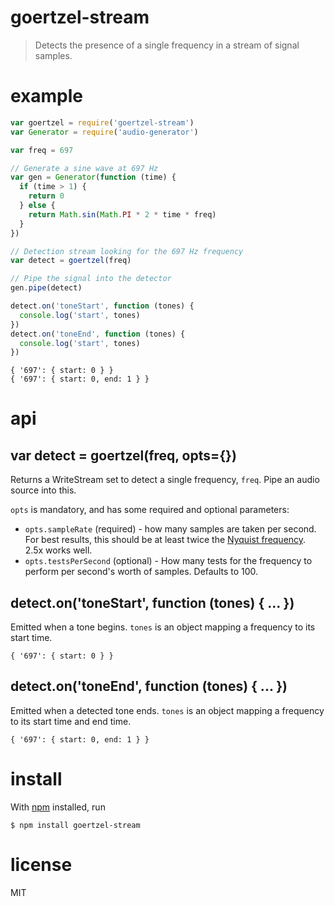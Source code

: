 # goertzel-stream

> Detects the presence of a single frequency in a stream of signal samples.

# example

```js
var goertzel = require('goertzel-stream')
var Generator = require('audio-generator')

var freq = 697

// Generate a sine wave at 697 Hz
var gen = Generator(function (time) {
  if (time > 1) {
    return 0
  } else {
    return Math.sin(Math.PI * 2 * time * freq)
  }
})

// Detection stream looking for the 697 Hz frequency
var detect = goertzel(freq)

// Pipe the signal into the detector
gen.pipe(detect)

detect.on('toneStart', function (tones) {
  console.log('start', tones)
})
detect.on('toneEnd', function (tones) {
  console.log('start', tones)
})
```

```
{ '697': { start: 0 } }
{ '697': { start: 0, end: 1 } }
```

# api

## var detect = goertzel(freq, opts={})

Returns a WriteStream set to detect a single frequency, `freq`. Pipe an audio
source into this.

`opts` is mandatory, and has some required and optional parameters:

- `opts.sampleRate` (required) - how many samples are taken per second. For best
  results, this should be at least twice the [Nyquist
  frequency](https://en.wikipedia.org/wiki/Nyquist_frequency). 2.5x works well.
- `opts.testsPerSecond` (optional) - How many tests for the frequency to perform
  per second's worth of samples. Defaults to 100.

## detect.on('toneStart', function (tones) { ... })

Emitted when a tone begins. `tones` is an object mapping a frequency to its
start time.

```
{ '697': { start: 0 } }
```

## detect.on('toneEnd', function (tones) { ... })

Emitted when a detected tone ends. `tones` is an object mapping a frequency to
its start time and end time.

```
{ '697': { start: 0, end: 1 } }
```

# install

With [npm](https://npmjs.org/) installed, run

```
$ npm install goertzel-stream
```

# license

MIT
